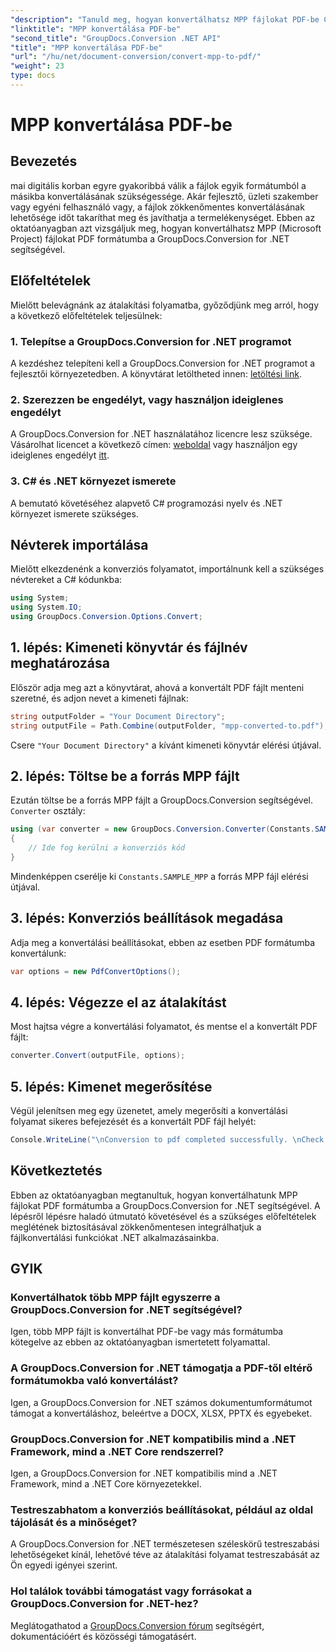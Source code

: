 ```yaml
---
"description": "Tanuld meg, hogyan konvertálhatsz MPP fájlokat PDF-be C#-ban a GroupDocs.Conversion for .NET segítségével. Kövesd ezt a lépésről lépésre szóló útmutatót a .NET alkalmazásaidba való integrációhoz."
"linktitle": "MPP konvertálása PDF-be"
"second_title": "GroupDocs.Conversion .NET API"
"title": "MPP konvertálása PDF-be"
"url": "/hu/net/document-conversion/convert-mpp-to-pdf/"
"weight": 23
type: docs
---
```

# MPP konvertálása PDF-be

## Bevezetés
mai digitális korban egyre gyakoribbá válik a fájlok egyik formátumból a másikba konvertálásának szükségessége. Akár fejlesztő, üzleti szakember vagy egyéni felhasználó vagy, a fájlok zökkenőmentes konvertálásának lehetősége időt takaríthat meg és javíthatja a termelékenységet. Ebben az oktatóanyagban azt vizsgáljuk meg, hogyan konvertálhatsz MPP (Microsoft Project) fájlokat PDF formátumba a GroupDocs.Conversion for .NET segítségével.
## Előfeltételek
Mielőtt belevágnánk az átalakítási folyamatba, győződjünk meg arról, hogy a következő előfeltételek teljesülnek:
### 1. Telepítse a GroupDocs.Conversion for .NET programot
A kezdéshez telepíteni kell a GroupDocs.Conversion for .NET programot a fejlesztői környezetedben. A könyvtárat letöltheted innen: [letöltési link](https://releases.groupdocs.com/conversion/net/).
### 2. Szerezzen be engedélyt, vagy használjon ideiglenes engedélyt
A GroupDocs.Conversion for .NET használatához licencre lesz szüksége. Vásárolhat licencet a következő címen: [weboldal](https://purchase.groupdocs.com/buy) vagy használjon egy ideiglenes engedélyt [itt](https://purchase.groupdocs.com/temporary-license/).
### 3. C# és .NET környezet ismerete
A bemutató követéséhez alapvető C# programozási nyelv és .NET környezet ismerete szükséges.

## Névterek importálása
Mielőtt elkezdenénk a konverziós folyamatot, importálnunk kell a szükséges névtereket a C# kódunkba:
```csharp
using System;
using System.IO;
using GroupDocs.Conversion.Options.Convert;
```
## 1. lépés: Kimeneti könyvtár és fájlnév meghatározása
Először adja meg azt a könyvtárat, ahová a konvertált PDF fájlt menteni szeretné, és adjon nevet a kimeneti fájlnak:
```csharp
string outputFolder = "Your Document Directory";
string outputFile = Path.Combine(outputFolder, "mpp-converted-to.pdf");
```
Csere `"Your Document Directory"` a kívánt kimeneti könyvtár elérési útjával.
## 2. lépés: Töltse be a forrás MPP fájlt
Ezután töltse be a forrás MPP fájlt a GroupDocs.Conversion segítségével. `Converter` osztály:
```csharp
using (var converter = new GroupDocs.Conversion.Converter(Constants.SAMPLE_MPP))
{
    // Ide fog kerülni a konverziós kód
}
```
Mindenképpen cserélje ki `Constants.SAMPLE_MPP` a forrás MPP fájl elérési útjával.
## 3. lépés: Konverziós beállítások megadása
Adja meg a konvertálási beállításokat, ebben az esetben PDF formátumba konvertálunk:
```csharp
var options = new PdfConvertOptions();
```
## 4. lépés: Végezze el az átalakítást
Most hajtsa végre a konvertálási folyamatot, és mentse el a konvertált PDF fájlt:
```csharp
converter.Convert(outputFile, options);
```
## 5. lépés: Kimenet megerősítése
Végül jelenítsen meg egy üzenetet, amely megerősíti a konvertálási folyamat sikeres befejezését és a konvertált PDF fájl helyét:
```csharp
Console.WriteLine("\nConversion to pdf completed successfully. \nCheck output in {0}", outputFolder);
```

## Következtetés
Ebben az oktatóanyagban megtanultuk, hogyan konvertálhatunk MPP fájlokat PDF formátumba a GroupDocs.Conversion for .NET segítségével. A lépésről lépésre haladó útmutató követésével és a szükséges előfeltételek meglétének biztosításával zökkenőmentesen integrálhatjuk a fájlkonvertálási funkciókat .NET alkalmazásainkba.
## GYIK
### Konvertálhatok több MPP fájlt egyszerre a GroupDocs.Conversion for .NET segítségével?
Igen, több MPP fájlt is konvertálhat PDF-be vagy más formátumba kötegelve az ebben az oktatóanyagban ismertetett folyamattal.
### A GroupDocs.Conversion for .NET támogatja a PDF-től eltérő formátumokba való konvertálást?
Igen, a GroupDocs.Conversion for .NET számos dokumentumformátumot támogat a konvertáláshoz, beleértve a DOCX, XLSX, PPTX és egyebeket.
### GroupDocs.Conversion for .NET kompatibilis mind a .NET Framework, mind a .NET Core rendszerrel?
Igen, a GroupDocs.Conversion for .NET kompatibilis mind a .NET Framework, mind a .NET Core környezetekkel.
### Testreszabhatom a konverziós beállításokat, például az oldal tájolását és a minőséget?
A GroupDocs.Conversion for .NET természetesen széleskörű testreszabási lehetőségeket kínál, lehetővé téve az átalakítási folyamat testreszabását az Ön egyedi igényei szerint.
### Hol találok további támogatást vagy forrásokat a GroupDocs.Conversion for .NET-hez?
Meglátogathatod a [GroupDocs.Conversion fórum](https://forum.groupdocs.com/c/conversion/11) segítségért, dokumentációért és közösségi támogatásért.